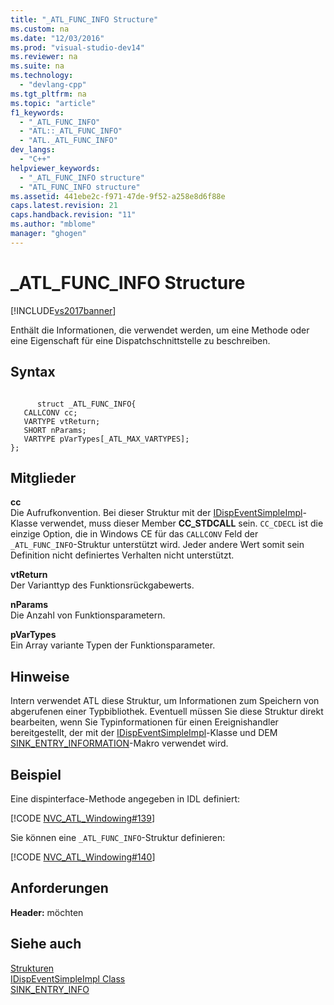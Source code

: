 ```yaml
---
title: "_ATL_FUNC_INFO Structure"
ms.custom: na
ms.date: "12/03/2016"
ms.prod: "visual-studio-dev14"
ms.reviewer: na
ms.suite: na
ms.technology: 
  - "devlang-cpp"
ms.tgt_pltfrm: na
ms.topic: "article"
f1_keywords: 
  - "_ATL_FUNC_INFO"
  - "ATL::_ATL_FUNC_INFO"
  - "ATL._ATL_FUNC_INFO"
dev_langs: 
  - "C++"
helpviewer_keywords: 
  - "_ATL_FUNC_INFO structure"
  - "ATL_FUNC_INFO structure"
ms.assetid: 441ebe2c-f971-47de-9f52-a258e8d6f88e
caps.latest.revision: 21
caps.handback.revision: "11"
ms.author: "mblome"
manager: "ghogen"
---
```

# _ATL_FUNC_INFO Structure
[!INCLUDE[vs2017banner](../../assembler/inline/includes/vs2017banner.md)]

Enthält die Informationen, die verwendet werden, um eine Methode oder eine Eigenschaft für eine Dispatchschnittstelle zu beschreiben.  
  
## Syntax  
  
```  
  
      struct _ATL_FUNC_INFO{  
   CALLCONV cc;  
   VARTYPE vtReturn;  
   SHORT nParams;  
   VARTYPE pVarTypes[_ATL_MAX_VARTYPES];  
};  
```  
  
## Mitglieder  
 **cc**  
 Die Aufrufkonvention.  Bei dieser Struktur mit der [IDispEventSimpleImpl](../../atl/reference/idispeventsimpleimpl-class.md)\-Klasse verwendet, muss dieser Member **CC\_STDCALL** sein.  `CC_CDECL` ist die einzige Option, die in Windows CE für das `CALLCONV` Feld der `_ATL_FUNC_INFO`\-Struktur unterstützt wird.  Jeder andere Wert somit sein Definition nicht definiertes Verhalten nicht unterstützt.  
  
 **vtReturn**  
 Der Varianttyp des Funktionsrückgabewerts.  
  
 **nParams**  
 Die Anzahl von Funktionsparametern.  
  
 **pVarTypes**  
 Ein Array variante Typen der Funktionsparameter.  
  
## Hinweise  
 Intern verwendet ATL diese Struktur, um Informationen zum Speichern von abgerufenen einer Typbibliothek.  Eventuell müssen Sie diese Struktur direkt bearbeiten, wenn Sie Typinformationen für einen Ereignishandler bereitgestellt, der mit der [IDispEventSimpleImpl](../../atl/reference/idispeventsimpleimpl-class.md)\-Klasse und DEM [SINK\_ENTRY\_INFORMATION](../Topic/SINK_ENTRY_INFO.md)\-Makro verwendet wird.  
  
## Beispiel  
 Eine dispinterface\-Methode angegeben in IDL definiert:  
  
 [!CODE [NVC_ATL_Windowing#139](../CodeSnippet/VS_Snippets_Cpp/NVC_ATL_Windowing#139)]  
  
 Sie können eine `_ATL_FUNC_INFO`\-Struktur definieren:  
  
 [!CODE [NVC_ATL_Windowing#140](../CodeSnippet/VS_Snippets_Cpp/NVC_ATL_Windowing#140)]  
  
## Anforderungen  
 **Header:** möchten  
  
## Siehe auch  
 [Strukturen](../../atl/reference/atl-structures.md)   
 [IDispEventSimpleImpl Class](../../atl/reference/idispeventsimpleimpl-class.md)   
 [SINK\_ENTRY\_INFO](../Topic/SINK_ENTRY_INFO.md)